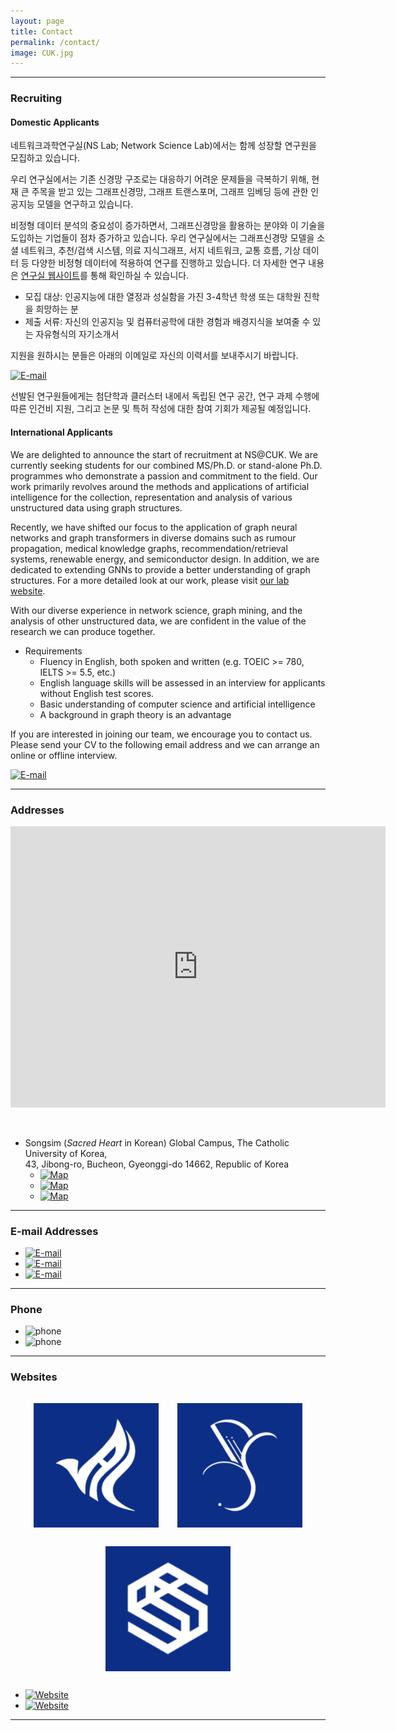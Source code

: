 ```yaml
---
layout: page
title: Contact
permalink: /contact/
image: CUK.jpg
---
```


***
### Recruiting

#### Domestic Applicants

네트워크과학연구실(NS Lab; Network Science Lab)에서는 함께 성장할 연구원을 모집하고 있습니다.

우리 연구실에서는 기존 신경망 구조로는 대응하기 어려운 문제들을 극복하기 위해, 현재 큰 주목을 받고 있는 그래프신경망, 그래프 트랜스포머, 그래프 임베딩 등에 관한 인공지능 모델을 연구하고 있습니다.

비정형 데이터 분석의 중요성이 증가하면서, 그래프신경망을 활용하는 분야와 이 기술을 도입하는 기업들이 점차 증가하고 있습니다. 우리 연구실에서는 그래프신경망 모델을 소셜 네트워크, 추천/검색 시스템, 의료 지식그래프, 서지 네트워크, 교통 흐름, 기상 데이터 등 다양한 비정형 데이터에 적용하여 연구를 진행하고 있습니다. 더 자세한 연구 내용은 [연구실 웹사이트](https://nslab-cuk.github.io/research/)를 통해 확인하실 수 있습니다.

- 모집 대상: 인공지능에 대한 열정과 성실함을 가진 3-4학년 학생 또는 대학원 진학을 희망하는 분
- 제출 서류: 자신의 인공지능 및 컴퓨터공학에 대한 경험과 배경지식을 보여줄 수 있는 자유형식의 자기소개서

지원을 원하시는 분들은 아래의 이메일로 자신의 이력서를 보내주시기 바랍니다.

[![E-mail](https://img.shields.io/badge/Director-ojlee@catholic.ac.kr-0C2E86?style=flat-square&logo=Gmail&logoColor=FFFFFF)](mailto:ojlee@catholic.ac.kr)

선발된 연구원들에게는 첨단학과 클러스터 내에서 독립된 연구 공간, 연구 과제 수행에 따른 인건비 지원, 그리고 논문 및 특허 작성에 대한 참여 기회가 제공될 예정입니다.

#### International Applicants

We are delighted to announce the start of recruitment at NS@CUK. We are currently seeking students for our combined MS/Ph.D. or stand-alone Ph.D. programmes who demonstrate a passion and commitment to the field. Our work primarily revolves around the methods and applications of artificial intelligence for the collection, representation and analysis of various unstructured data using graph structures.

Recently, we have shifted our focus to the application of graph neural networks and graph transformers in diverse domains such as rumour propagation, medical knowledge graphs, recommendation/retrieval systems, renewable energy, and semiconductor design. In addition, we are dedicated to extending GNNs to provide a better understanding of graph structures. For a more detailed look at our work, please visit [our lab website](https://nslab-cuk.github.io/research/).

With our diverse experience in network science, graph mining, and the analysis of other unstructured data, we are confident in the value of the research we can produce together.

* Requirements
  * Fluency in English, both spoken and written (e.g. TOEIC >= 780, IELTS >= 5.5, etc.)
  * English language skills will be assessed in an interview for applicants without English test scores.
  * Basic understanding of computer science and artificial intelligence
  * A background in graph theory is an advantage

If you are interested in joining our team, we encourage you to contact us. Please send your CV to the following email address and we can arrange an online or offline interview.

[![E-mail](https://img.shields.io/badge/Director-ojlee@catholic.ac.kr-0C2E86?style=flat-square&logo=Gmail&logoColor=FFFFFF)](mailto:ojlee@catholic.ac.kr)

***
### Addresses

<div class="gmap">
  <p align="center"><iframe src="https://www.google.com/maps/embed?pb=!1m18!1m12!1m3!1d791.4723252778355!2d126.80200158589973!3d37.48693857838225!2m3!1f0!2f0!3f0!3m2!1i1024!2i768!4f13.1!3m3!1m2!1s0x357b62c22341bd79%3A0x13730f14a1fc72e!2z6rCA7Yao66at64yA7ZWZ6rWQIOyEseyLrOq1kOyglQ!5e0!3m2!1sko!2skr!4v1651584191104!5m2!1sko!2skr" width="600" height="450" style="border:0;" allowfullscreen="" loading="lazy" referrerpolicy="no-referrer-when-downgrade"></iframe></p>
</div>

<br>

* Songsim (*Sacred Heart* in Korean) Global Campus, The Catholic University of Korea, <br>43, Jibong-ro, Bucheon, Gyeonggi-do 14662, Republic of Korea
  * [![Map](https://img.shields.io/badge/Director-Michael%20Hall%20T404-0C2E86?style=flat-square&logo=GoogleMaps&logoColor=white)](https://goo.gl/maps/2W2nVL7KKWWMnWq89)
  * [![Map](https://img.shields.io/badge/Lab%20%231-Sophie%20Barat%20Hall%20B348-0C2E86?style=flat-square&logo=GoogleMaps&logoColor=white)](https://goo.gl/maps/QN3KLhGJC1RYcnNH6)
  * [![Map](https://img.shields.io/badge/Lab%20%232-Sophie%20Barat%20Hall%20B349-0C2E86?style=flat-square&logo=GoogleMaps&logoColor=white)](https://goo.gl/maps/QN3KLhGJC1RYcnNH6)


***
### E-mail Addresses

* [![E-mail](https://img.shields.io/badge/Official-nslab.ai.cuk@gmail.com-0C2E86?style=flat-square&logo=Gmail&logoColor=FFFFFF)](mailto:nslab.ai.cuk@gmail.com)
* [![E-mail](https://img.shields.io/badge/Director-ojlee@catholic.ac.kr-0C2E86?style=flat-square&logo=Gmail&logoColor=FFFFFF)](mailto:ojlee@catholic.ac.kr)
* [![E-mail](https://img.shields.io/badge/Lab%20Rep-choimin1231@gmail.com-0C2E86?style=flat-square&logo=Gmail&logoColor=FFFFFF)](mailto:choimin1231@gmail.com)

***
### Phone

* ![phone](https://custom-icon-badges.demolab.com/badge/Director-%2B82%E2%80%932%E2%80%932164%E2%80%935516-0C2E86.svg?style=flat-square&logo=phone&logoColor=FFFFFF)
* ![phone](https://custom-icon-badges.demolab.com/badge/Lab%20%231-%2B82%E2%80%932%E2%80%932164%E2%80%935523-0C2E86.svg?style=flat-square&logo=phone&logoColor=FFFFFF)

***
### Websites

<p align="center"><a href="https://cukai.catholic.ac.kr/cukai/index.html"><img align="center" src="/images/AI_Logo.png" style="width : 200px; margin : 15px"></a><a href="https://cukadmin.catholic.ac.kr/datascience/index.html"><img align="center" src="/images/DS_Logo.png" style="width : 200px; margin : 15px"></a><a href="https://cukadmin.catholic.ac.kr/bmsw/index.html"><img align="center" src="/images/BMSW_Logo.png" style="width : 200px; margin : 15px"></a></p>

* [![Website](https://img.shields.io/badge/-Dept.%20of%20Artificial%20Intelligence-0C2E86?style=flat-square&logo=%2Fe%2F&logoColor=FFFFFF)](https://cukadmin.catholic.ac.kr/cukai.eng/index.html)
* [![Website](https://img.shields.io/badge/-The%20Graduate%20School-0C2E86?style=flat-square&logo=%2Fe%2F&logoColor=FFFFFF)](https://cukadmin.catholic.ac.kr/gscuk.eng/index.html)

***


